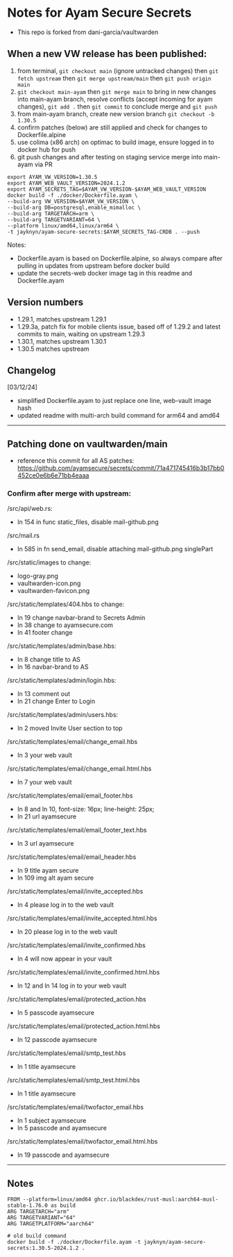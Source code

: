 # Notes for Ayam Secure Secrets

- This repo is forked from dani-garcia/vaultwarden

## When a new VW release has been published:

1. from terminal, `git checkout main` (ignore untracked changes) then `git fetch upstream` then `git merge upstream/main` then `git push origin main`
2. `git checkout main-ayam` then `git merge main` to bring in new changes into main-ayam branch, resolve conflicts (accept incoming for ayam changes), `git add .` then `git commit` to conclude merge and `git push`
3. from main-ayam branch, create new version branch `git checkout -b 1.30.5`
4. confirm patches (below) are still applied and check for changes to Dockerfile.alpine
5. use colima (x86 arch) on optimac to build image, ensure logged in to docker hub for push
6. git push changes and after testing on staging service merge into main-ayam via PR

```
export AYAM_VW_VERSION=1.30.5
export AYAM_WEB_VAULT_VERSION=2024.1.2
export AYAM_SECRETS_TAG=$AYAM_VW_VERSION-$AYAM_WEB_VAULT_VERSION
docker build -f ./docker/Dockerfile.ayam \
--build-arg VW_VERSION=$AYAM_VW_VERSION \
--build-arg DB=postgresql,enable_mimalloc \
--build-arg TARGETARCH=arm \
--build-arg TARGETVARIANT=64 \
--platform linux/amd64,linux/arm64 \
-t jayknyn/ayam-secure-secrets:$AYAM_SECRETS_TAG-CRDB . --push
```

Notes:

- Dockerfile.ayam is based on Dockerfile.alpine, so always compare after pulling in updates from upstream before docker build
- update the secrets-web docker image tag in this readme and Dockerfile.ayam

## Version numbers

- 1.29.1, matches upstream 1.29.1
- 1.29.3a, patch fix for mobile clients issue, based off of 1.29.2 and latest commits to main, waiting on upstream 1.29.3
- 1.30.1, matches upstream 1.30.1
- 1.30.5 matches upstream

## Changelog

[03/12/24]

- simplified Dockerfile.ayam to just replace one line, web-vault image hash
- updated readme with multi-arch build command for arm64 and amd64

---

## Patching done on vaultwarden/main

- reference this commit for all AS patches: https://github.com/ayamsecure/secrets/commit/71a471745416b3b17bb0452ce0e6b6e71bb4eaaa

### Confirm after merge with upstream:

/src/api/web.rs:

- ln 154 in func static_files, disable mail-github.png

/src/mail.rs

- ln 585 in fn send_email, disable attaching mail-github.png singlePart

/src/static/images to change:

- logo-gray.png
- vaultwarden-icon.png
- vaultwarden-favicon.png

/src/static/templates/404.hbs to change:

- ln 19 change navbar-brand to Secrets Admin
- ln 38 change to ayamsecure.com
- ln 41 footer change

/src/static/templates/admin/base.hbs:

- ln 8 change title to AS
- ln 16 navbar-brand to AS

/src/static/templates/admin/login.hbs:

- ln 13 comment out
- ln 21 change Enter to Login

/src/static/templates/admin/users.hbs:

- ln 2 moved Invite User section to top

/src/static/templates/email/change_email.hbs

- ln 3 your web vault

/src/static/templates/email/change_email.html.hbs

- ln 7 your web vault

/src/static/templates/email/email_footer.hbs

- ln 8 and ln 10, font-size: 16px; line-height: 25px;
- ln 21 url ayamsecure

/src/static/templates/email/email_footer_text.hbs

- ln 3 url ayamsecure

/src/static/templates/email/email_header.hbs

- ln 9 title ayam secure
- ln 109 img alt ayam secure

/src/static/templates/email/invite_accepted.hbs

- ln 4 please log in to the web vault

/src/static/templates/email/invite_accepted.html.hbs

- ln 20 please log in to the web vault

/src/static/templates/email/invite_confirmed.hbs

- ln 4 will now appear in your vault

/src/static/templates/email/invite_confirmed.html.hbs

- ln 12 and ln 14 log in to your web vault

/src/static/templates/email/protected_action.hbs

- ln 5 passcode ayamsecure

/src/static/templates/email/protected_action.html.hbs

- ln 12 passcode ayamsecure

/src/static/templates/email/smtp_test.hbs

- ln 1 title ayamsecure

/src/static/templates/email/smtp_test.html.hbs

- ln 1 title ayamsecure

/src/static/templates/email/twofactor_email.hbs

- ln 1 subject ayamsecure
- ln 5 passcode and ayamsecure

/src/static/templates/email/twofactor_email.html.hbs

- ln 19 passcode and ayamsecure

---

## Notes

```
FROM --platform=linux/amd64 ghcr.io/blackdex/rust-musl:aarch64-musl-stable-1.76.0 as build
ARG TARGETARCH="arm"
ARG TARGETVARIANT="64"
ARG TARGETPLATFORM="aarch64"

# old build command
docker build -f ./docker/Dockerfile.ayam -t jayknyn/ayam-secure-secrets:1.30.5-2024.1.2 .

```
